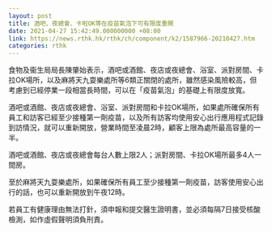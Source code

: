 ```yaml
---
layout: post
title: 酒吧、夜總會、卡啦OK等在疫苗氣泡下可有限度重開
date: 2021-04-27 15:42:49.000000000 +08:00
link: https://news.rthk.hk/rthk/ch/component/k2/1587966-20210427.htm
categories: rthk
---
```


食物及衞生局局長陳肇始表示，酒吧或酒館、夜店或夜總會、浴室、派對房間、卡拉OK場所，以及麻將天九耍樂處所等6類正關閉的處所，雖然感染風險較高，但考慮到已經停業一段相當長時間，可以在「疫苗氣泡」的基礎上有限度放寬。

酒吧或酒館、夜店或夜總會、浴室、派對房間和卡拉OK場所，如果處所確保所有員工和訪客已經至少接種第一劑疫苗，以及所有訪客均使用安心出行應用程式記錄到訪情況，就可以重新開放，營業時間至凌晨2時，顧客上限為處所最高容量的一半。

酒吧或酒館、夜店或夜總會每台人數上限2人；派對房間、卡拉OK場所最多4人一間房。

至於麻將天九耍樂處所，如果確保所有員工至少接種第一劑疫苗，訪客使用安心出行的話，也可以重新開放到午夜12時。

若員工有健康理由無法打針，須申報和提交醫生證明書，並必須每隔7日接受核酸檢測，如作虛假聲明須負刑責。
